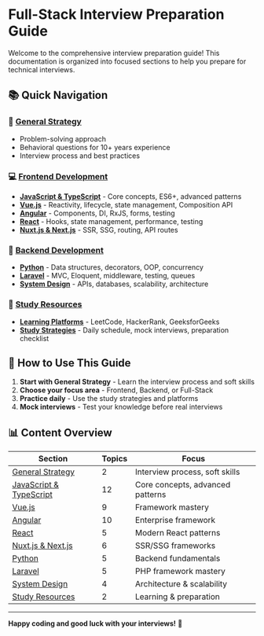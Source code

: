 # Full-Stack Interview Preparation Guide

Welcome to the comprehensive interview preparation guide! This documentation is organized into focused sections to help you prepare for technical interviews.

## 📚 Quick Navigation

### 🎯 [General Strategy](../general/interview-strategy.md)
- Problem-solving approach
- Behavioral questions for 10+ years experience
- Interview process and best practices

### 💻 [Frontend Development](frontend/)
- **[JavaScript & TypeScript](frontend/javascript-typescript.md)** - Core concepts, ES6+, advanced patterns
- **[Vue.js](frontend/vuejs.md)** - Reactivity, lifecycle, state management, Composition API
- **[Angular](frontend/angular.md)** - Components, DI, RxJS, forms, testing
- **[React](frontend/react.md)** - Hooks, state management, performance, testing
- **[Nuxt.js & Next.js](frontend/nuxt-nextjs.md)** - SSR, SSG, routing, API routes

### 🔧 [Backend Development](backend/)
- **[Python](backend/python.md)** - Data structures, decorators, OOP, concurrency
- **[Laravel](backend/laravel.md)** - MVC, Eloquent, middleware, testing, queues
- **[System Design](backend/system-design.md)** - APIs, databases, scalability, architecture

### 📖 [Study Resources](resources/)
- **[Learning Platforms](resources/learning-platforms.md)** - LeetCode, HackerRank, GeeksforGeeks
- **[Study Strategies](resources/study-strategies.md)** - Daily schedule, mock interviews, preparation checklist

## 🚀 How to Use This Guide

1. **Start with General Strategy** - Learn the interview process and soft skills
2. **Choose your focus area** - Frontend, Backend, or Full-Stack
3. **Practice daily** - Use the study strategies and platforms
4. **Mock interviews** - Test your knowledge before real interviews

## 📊 Content Overview

| Section | Topics | Focus |
|---------|--------|-------|
| [General Strategy](../general/interview-strategy.md) | 2 | Interview process, soft skills |
| [JavaScript & TypeScript](frontend/javascript-typescript.md) | 12 | Core concepts, advanced patterns |
| [Vue.js](frontend/vuejs.md) | 9 | Framework mastery |
| [Angular](frontend/angular.md) | 10 | Enterprise framework |
| [React](frontend/react.md) | 5 | Modern React patterns |
| [Nuxt.js & Next.js](frontend/nuxt-nextjs.md) | 6 | SSR/SSG frameworks |
| [Python](backend/python.md) | 5 | Backend fundamentals |
| [Laravel](backend/laravel.md) | 5 | PHP framework mastery |
| [System Design](backend/system-design.md) | 4 | Architecture & scalability |
| [Study Resources](resources/) | 2 | Learning & preparation |

---

**Happy coding and good luck with your interviews!** 🎉
